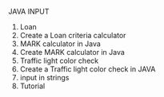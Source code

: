 JAVA INPUT
1. Loan
2. Create a Loan criteria calculator
3. MARK calculator in Java
4. Create MARK calculator in Java
5. Traffic light color check
6. Create a Traffic light color check in JAVA
7. input in strings
8. Tutorial 
